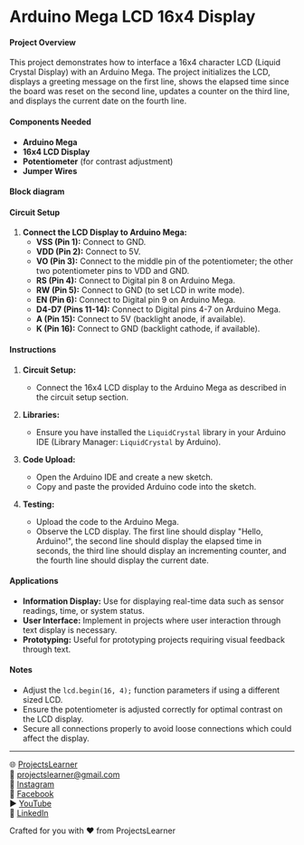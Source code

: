 # Arduino Mega LCD 16x4 Display

#### Project Overview

This project demonstrates how to interface a 16x4 character LCD (Liquid Crystal Display) with an Arduino Mega. The project initializes the LCD, displays a greeting message on the first line, shows the elapsed time since the board was reset on the second line, updates a counter on the third line, and displays the current date on the fourth line.

#### Components Needed

- **Arduino Mega**
- **16x4 LCD Display**
- **Potentiometer** (for contrast adjustment)
- **Jumper Wires**

#### Block diagram


#### Circuit Setup

1. **Connect the LCD Display to Arduino Mega:**
   - **VSS (Pin 1):** Connect to GND.
   - **VDD (Pin 2):** Connect to 5V.
   - **VO (Pin 3):** Connect to the middle pin of the potentiometer; the other two potentiometer pins to VDD and GND.
   - **RS (Pin 4):** Connect to Digital pin 8 on Arduino Mega.
   - **RW (Pin 5):** Connect to GND (to set LCD in write mode).
   - **EN (Pin 6):** Connect to Digital pin 9 on Arduino Mega.
   - **D4-D7 (Pins 11-14):** Connect to Digital pins 4-7 on Arduino Mega.
   - **A (Pin 15):** Connect to 5V (backlight anode, if available).
   - **K (Pin 16):** Connect to GND (backlight cathode, if available).

#### Instructions

1. **Circuit Setup:**
   - Connect the 16x4 LCD display to the Arduino Mega as described in the circuit setup section.

2. **Libraries:**
   - Ensure you have installed the `LiquidCrystal` library in your Arduino IDE (Library Manager: `LiquidCrystal` by Arduino).

3. **Code Upload:**
   - Open the Arduino IDE and create a new sketch.
   - Copy and paste the provided Arduino code into the sketch.

4. **Testing:**
   - Upload the code to the Arduino Mega.
   - Observe the LCD display. The first line should display "Hello, Arduino!", the second line should display the elapsed time in seconds, the third line should display an incrementing counter, and the fourth line should display the current date.

#### Applications

- **Information Display:** Use for displaying real-time data such as sensor readings, time, or system status.
- **User Interface:** Implement in projects where user interaction through text display is necessary.
- **Prototyping:** Useful for prototyping projects requiring visual feedback through text.

#### Notes

- Adjust the `lcd.begin(16, 4);` function parameters if using a different sized LCD.
- Ensure the potentiometer is adjusted correctly for optimal contrast on the LCD display.
- Secure all connections properly to avoid loose connections which could affect the display.

---

🌐 [ProjectsLearner](https://projectslearner.com/learn/arduino-mega-lcd-16x4-display)  
📧 [projectslearner@gmail.com](mailto:projectslearner@gmail.com)  
📸 [Instagram](https://www.instagram.com/projectslearner/)  
📘 [Facebook](https://www.facebook.com/projectslearner)  
▶️ [YouTube](https://www.youtube.com/@ProjectsLearner)  
📘 [LinkedIn](https://www.linkedin.com/in/projectslearner)  

Crafted for you with ❤️ from ProjectsLearner